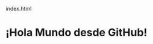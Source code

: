 index.html
<!DOCTYPE html>
<html>
<head>
  <title>HOSPITAL GENERAL DEL ORIENTE CHIRICANO</title>
</head>
<body>
  <h1>¡Hola Mundo desde GitHub!</h1>
</body>
</html>
